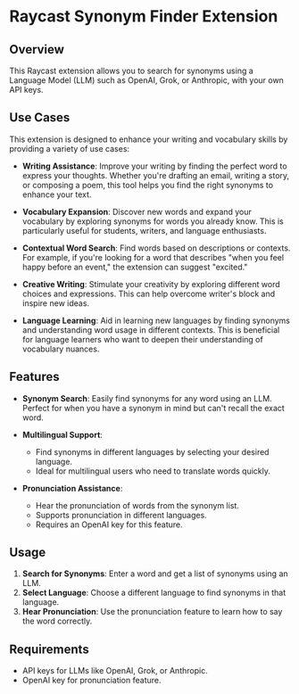 # Raycast Synonym Finder Extension

## Overview

This Raycast extension allows you to search for synonyms using a Language Model (LLM) such as OpenAI, Grok, or Anthropic, with your own API keys.

## Use Cases

This extension is designed to enhance your writing and vocabulary skills by providing a variety of use cases:

- **Writing Assistance**: Improve your writing by finding the perfect word to express your thoughts. Whether you're drafting an email, writing a story, or composing a poem, this tool helps you find the right synonyms to enhance your text.

- **Vocabulary Expansion**: Discover new words and expand your vocabulary by exploring synonyms for words you already know. This is particularly useful for students, writers, and language enthusiasts.

- **Contextual Word Search**: Find words based on descriptions or contexts. For example, if you're looking for a word that describes "when you feel happy before an event," the extension can suggest "excited."

- **Creative Writing**: Stimulate your creativity by exploring different word choices and expressions. This can help overcome writer's block and inspire new ideas.

- **Language Learning**: Aid in learning new languages by finding synonyms and understanding word usage in different contexts. This is beneficial for language learners who want to deepen their understanding of vocabulary nuances.

## Features

- **Synonym Search**: Easily find synonyms for any word using an LLM. Perfect for when you have a synonym in mind but can't recall the exact word.
- **Multilingual Support**:

  - Find synonyms in different languages by selecting your desired language.
  - Ideal for multilingual users who need to translate words quickly.

- **Pronunciation Assistance**:
  - Hear the pronunciation of words from the synonym list.
  - Supports pronunciation in different languages.
  - Requires an OpenAI key for this feature.

## Usage

1. **Search for Synonyms**: Enter a word and get a list of synonyms using an LLM.
2. **Select Language**: Choose a different language to find synonyms in that language.
3. **Hear Pronunciation**: Use the pronunciation feature to learn how to say the word correctly.

## Requirements

- API keys for LLMs like OpenAI, Grok, or Anthropic.
- OpenAI key for pronunciation feature.
